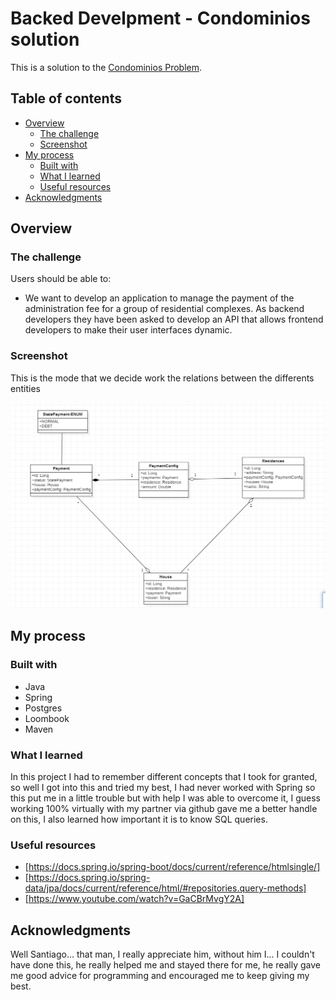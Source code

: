 # Backed Develpment - Condominios solution

This is a solution to the [Condominios Problem](https://docs.google.com/document/d/1zzsqkPDKyzaKPqOvgg547dblRVscUKK2/edit?usp=sharing&ouid=113672175879405012923&rtpof=true&sd=true).

## Table of contents

- [Overview](#overview)
  - [The challenge](#the-challenge)
  - [Screenshot](#screenshot)
- [My process](#my-process)
  - [Built with](#built-with)
  - [What I learned](#what-i-learned)
  - [Useful resources](#useful-resources)
- [Acknowledgments](#acknowledgments)


## Overview

### The challenge

Users should be able to:

- We want to develop an application to manage the payment of the administration fee for a group of residential complexes. As backend developers they have been asked to develop an API that allows frontend developers to make their user interfaces dynamic.

### Screenshot
This is the mode that we decide work the relations between the differents entities

![](./Screenshot/relations.png)

## My process

### Built with

- Java
- Spring
- Postgres
- Loombook
- Maven


### What I learned

In this project I had to remember different concepts that I took for granted, so well I got into this and tried my best, I had never worked with Spring so this put me in a little trouble but with help I was able to overcome it, I guess working 100% virtually with my partner via github gave me a better handle on this, I also learned how important it is to know SQL queries.

### Useful resources

- [https://docs.spring.io/spring-boot/docs/current/reference/htmlsingle/]
- [https://docs.spring.io/spring-data/jpa/docs/current/reference/html/#repositories.query-methods]
- [https://www.youtube.com/watch?v=GaCBrMvgY2A]

## Acknowledgments

Well Santiago... that man, I really appreciate him, without him I... I couldn't have done this, he really helped me and stayed there for me, he really gave me good advice for programming and encouraged me to keep giving my best.


